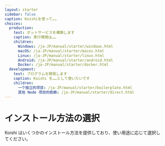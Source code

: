```yaml
---
layout: starter
sidebar: false
caption: Koishiを使って……
choices:
  production:
    text: ボットサービスを構築します
    caption: 実行環境は……
    children:
      Windows: /ja-JP/manual/starter/windows.html
      macOS: /ja-JP/manual/starter/macos.html
      Linux: /ja-JP/manual/starter/linux.html
      Android: /ja-JP/manual/starter/android.html
      Docker: /ja-JP/manual/starter/docker.html
  development:
    text: プログラムを開発します
    caption: Koishi を……として使いたいです
    children:
      一个独立的项目: /ja-JP/manual/starter/boilerplate.html
      其他 Node 项目的依赖: /ja-JP/manual/starter/direct.html
---
```


# インストール方法の選択

Koishi はいくつかのインストール方法を提供しており、使い用途に応じて選択してください。
